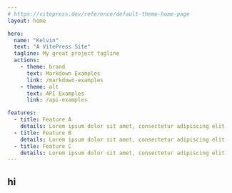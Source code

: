 ```yaml
---
# https://vitepress.dev/reference/default-theme-home-page
layout: home

hero:
  name: "Kelvin"
  text: "A VitePress Site"
  tagline: My great project tagline
  actions:
    - theme: brand
      text: Markdown Examples
      link: /markdown-examples
    - theme: alt
      text: API Examples
      link: /api-examples

features:
  - title: Feature A
    details: Lorem ipsum dolor sit amet, consectetur adipiscing elit
  - title: Feature B
    details: Lorem ipsum dolor sit amet, consectetur adipiscing elit
  - title: Feature C
    details: Lorem ipsum dolor sit amet, consectetur adipiscing elit
---
```


<script setup>
import { ref, onMounted } from 'vue';
import axios from 'axios';
import { storeToRefs } from "pinia"
import { useWebChatStore } from "./store/webchat"

const webChatStore = useWebChatStore()
const { appState } = storeToRefs(webChatStore)
const appReady = webChatStore.appReady
const getSubList = webChatStore.getSubList
const startMMS = webChatStore.startMMS


const data = ref({})
const weatherInfo = ref({});
onMounted(async () => {
  startMMS()
  const res = await axios.get('https://jsonplaceholder.typicode.com/posts');
  data.value = res
  console.log(res)
});
</script>

## hi

